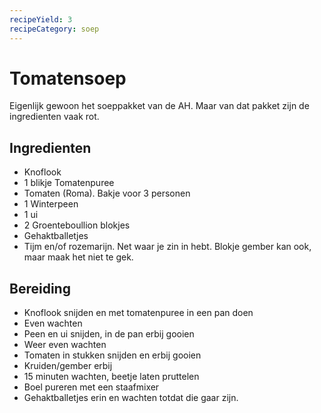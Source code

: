 ```yaml
---
recipeYield: 3
recipeCategory: soep
---
```

# Tomatensoep

Eigenlijk gewoon het soeppakket van de AH. Maar van dat pakket zijn de ingredienten vaak rot.

## Ingredienten

- Knoflook
- 1 blikje Tomatenpuree
- Tomaten (Roma). Bakje voor 3 personen
- 1 Winterpeen
- 1 ui
- 2 Groenteboullion blokjes
- Gehaktballetjes
- Tijm en/of rozemarijn. Net waar je zin in hebt. Blokje gember kan ook, maar maak het niet te gek.

## Bereiding

- Knoflook snijden en met tomatenpuree in een pan doen
- Even wachten
- Peen en ui snijden, in de pan erbij gooien
- Weer even wachten
- Tomaten in stukken snijden en erbij gooien
- Kruiden/gember erbij
- 15 minuten wachten, beetje laten pruttelen
- Boel pureren met een staafmixer
- Gehaktballetjes erin en wachten totdat die gaar zijn.
